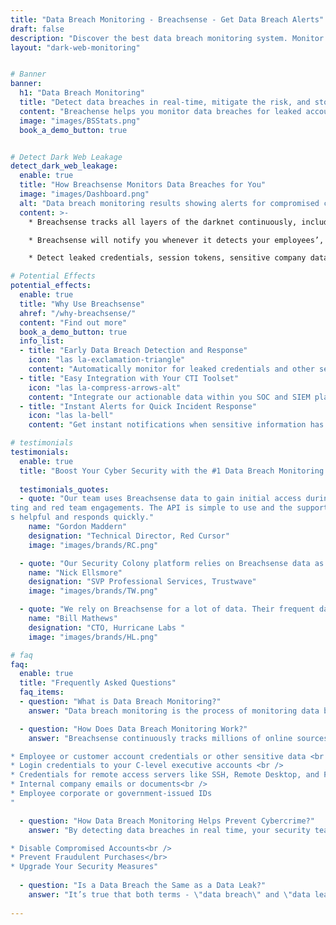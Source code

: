 ```yaml
---
title: "Data Breach Monitoring - Breachsense - Get Data Breach Alerts"
draft: false
description: "Discover the best data breach monitoring system. Monitor for data breaches in real time and get alerts when your data has been breached."
layout: "dark-web-monitoring"


# Banner
banner:
  h1: "Data Breach Monitoring" 
  title: "Detect data breaches in real-time, mitigate the risk, and stop cyberattacks before they happen with #1 data breach monitoring tool"
  content: "Breachense helps you monitor data breaches for leaked account credentials, personal staff information, and more, and sends you automatic alerts as soon as it detects a data breach."
  image: "images/BSStats.png"
  book_a_demo_button: true


# Detect Dark Web Leakage
detect_dark_web_leakage:
  enable: true
  title: "How Breachsense Monitors Data Breaches for You"
  image: "images/Dashboard.png"
  alt: "Data breach monitoring results showing alerts for compromised company data"
  content: >-
    * Breachsense tracks all layers of the darknet continuously, including Tor websites, private IRC and Telegram channels, ransomware threat actors, cybercrime communities and forums, and more.<br />

    * Breachsense will notify you whenever it detects your employees’, customers’, or software suppliers’ usernames or passwords as well as any other relevant sensitive data on dark web marketplaces.<br />

    * Detect leaked credentials, session tokens, sensitive company data and planned up & coming attacks related to your organization to prevent attacks before they happen.

# Potential Effects
potential_effects:
  enable: true
  title: "Why Use Breachsense"
  ahref: "/why-breachsense/"
  content: "Find out more"
  book_a_demo_button: true
  info_list:
  - title: "Early Data Breach Detection and Response"
    icon: "las la-exclamation-triangle"
    content: "Automatically monitor for leaked credentials and other sensitive data. Get notified as soon as a breach is detected."
  - title: "Easy Integration with Your CTI Toolset"
    icon: "las la-compress-arrows-alt"
    content: "Integrate our actionable data within you SOC and SIEM platforms by querying our APIs and consuming the JSON output."
  - title: "Instant Alerts for Quick Incident Response"
    icon: "las la-bell"
    content: "Get instant notifications when sensitive information has been compromised. Prevent criminals from exploiting the exposed data."

# testimonials
testimonials:   
  enable: true
  title: "Boost Your Cyber Security with the #1 Data Breach Monitoring Platform Trusted by Great Companies from All Over the World"
  
  testimonials_quotes:
  - quote: "Our team uses Breachsense data to gain initial access during pen tes
ting and red team engagements. The API is simple to use and the support is alway
s helpful and responds quickly."
    name: "Gordon Maddern"
    designation: "Technical Director, Red Cursor"
    image: "images/brands/RC.png"

  - quote: "Our Security Colony platform relies on Breachsense data as part of our dark web monitoring service. The data is continuously updated and high quality. Highly recommend!"
    name: "Nick Ellsmore"
    designation: "SVP Professional Services, Trustwave"
    image: "images/brands/TW.png"

  - quote: "We rely on Breachsense for a lot of data. Their frequent database updates, constant availability, and handling of big and small breaches alike means we are always covered."
    name: "Bill Mathews"
    designation: "CTO, Hurricane Labs "
    image: "images/brands/HL.png"

# faq
faq:
  enable: true
  title: "Frequently Asked Questions"
  faq_items:
  - question: "What is Data Breach Monitoring?"
    answer: "Data breach monitoring is the process of monitoring data breaches for mentions of specific individuals, brands, phone numbers, and other types of sensitive information. With data breaches becoming increasingly common, ongoing monitoring is essential for ensuring the safety of your customers' and employees’ sensitive personal information."

  - question: "How Does Data Breach Monitoring Work?"
    answer: "Breachsense continuously tracks millions of online sources, including IRC and Telegram channels, private cybercrime communities, ransomware marketplaces, and more. Your security team is notified the moment there are any mentions of your:

* Employee or customer account credentials or other sensitive data <br />
* Login credentials to your C-level executive accounts <br />
* Credentials for remote access servers like SSH, Remote Desktop, and FTP<br />
* Internal company emails or documents<br />
* Employee corporate or government-issued IDs
"

  - question: "How Data Breach Monitoring Helps Prevent Cybercrime?"
    answer: "By detecting data breaches in real time, your security team will be able to react immediately before any damage is done. The moment a breach is detected, you can:

* Disable Compromised Accounts<br />
* Prevent Fraudulent Purchases</br>
* Upgrade Your Security Measures"
 
  - question: "Is a Data Breach the Same as a Data Leak?"
    answer: "It’s true that both terms - \"data breach\" and \"data leak\" - seem as if they referred to the same type of a cyber threat. In reality, however, they do have slightly different meanings. A data breach occurs where a third party gains unauthorized access, often malicious, to compromise sensitive information within a system or network. A data leak, on the other hand, usually means an unauthorized release of confidential data, whether intentional or unintentional by a third party but also an employee of a company."
    
---
```

